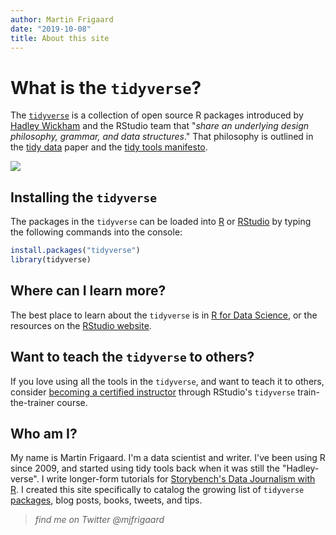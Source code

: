 ```yaml
---
author: Martin Frigaard
date: "2019-10-08"
title: About this site
---
```


# What is the `tidyverse`?

The [`tidyverse`](https://en.wikipedia.org/wiki/Tidyverse) is a collection of open source R packages introduced by [Hadley Wickham](http://hadley.nz/) and the RStudio team that "*share an underlying design philosophy, grammar, and data structures*." That philosophy is outlined in the [tidy data](https://vita.had.co.nz/papers/tidy-data.pdf) paper and the [tidy tools manifesto](https://cran.r-project.org/web/packages/tidyverse/vignettes/manifesto.html).

![](/./about_files/tidyverse-tips-logo.jpg)

## Installing the `tidyverse`

The packages in the `tidyverse` can be loaded into [R](https://cran.r-project.org/) or [RStudio](https://rstudio.com/) by typing the following commands into the console: 

```r
install.packages("tidyverse")
library(tidyverse)
```

## Where can I learn more?

The best place to learn about the `tidyverse` is in [R for Data Science](https://r4ds.had.co.nz/), or the resources on the  [RStudio website](https://resources.rstudio.com/).

## Want to teach the `tidyverse` to others?

If you love using all the tools in the `tidyverse`, and want to teach it to others, consider [becoming a certified instructor](https://education.rstudio.com/trainers#info) 
through RStudio's `tidyverse` train-the-trainer course.

## Who am I?

My name is Martin Frigaard. I'm a data scientist and writer. I've been using R since 2009, and started using tidy tools back when it was still the "Hadley-verse". I write longer-form tutorials for [Storybench's Data Journalism with R](http://www.storybench.org/category/data-journalism-in-r/). I created this site specifically to catalog the growing list of `tidyverse` [packages](https://www.tidyverse.org/packages/), blog posts, books, tweets, and tips. 



> *find me on Twitter @mjfrigaard*
